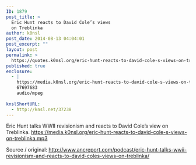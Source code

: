 ```yaml
---
ID: 1879
post_title: >
  Eric Hunt reacts to David Cole’s views
  on Treblinka
author: k0nsl
post_date: 2014-08-13 04:04:01
post_excerpt: ""
layout: post
permalink: >
  https://quotes.k0nsl.org/eric-hunt-reacts-to-david-cole-s-views-on-treblinka.html
published: true
enclosure:
  - |
    https://media.k0nsl.org/eric-hunt-reacts-to-david-cole-s-views-on-treblinka.mp3
    67697683
    audio/mpeg
    
knslShortURL:
  - http://knsl.net/37238
---
```

Eric Hunt talks WWII revisionism and reacts to David Cole’s view on Treblinka.
<a href="https://media.k0nsl.org/eric-hunt-reacts-to-david-cole-s-views-on-treblinka.mp3">https://media.k0nsl.org/eric-hunt-reacts-to-david-cole-s-views-on-treblinka.mp3</a>

Source / original: <a href="http://www.ancreport.com/podcast/eric-hunt-talks-wwii-revisionism-and-reacts-to-david-coles-views-on-treblinka/" target="_blank">http://www.ancreport.com/podcast/eric-hunt-talks-wwii-revisionism-and-reacts-to-david-coles-views-on-treblinka/</a>